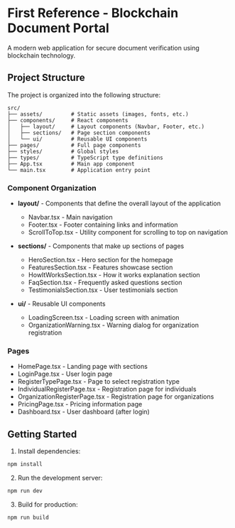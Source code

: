 # First Reference - Blockchain Document Portal

A modern web application for secure document verification using blockchain technology.

## Project Structure

The project is organized into the following structure:

```
src/
├── assets/         # Static assets (images, fonts, etc.)
├── components/     # React components
│   ├── layout/     # Layout components (Navbar, Footer, etc.)
│   ├── sections/   # Page section components
│   └── ui/         # Reusable UI components
├── pages/          # Full page components
├── styles/         # Global styles
├── types/          # TypeScript type definitions
├── App.tsx         # Main app component
└── main.tsx        # Application entry point
```

### Component Organization

- **layout/** - Components that define the overall layout of the application
  - Navbar.tsx - Main navigation
  - Footer.tsx - Footer containing links and information
  - ScrollToTop.tsx - Utility component for scrolling to top on navigation

- **sections/** - Components that make up sections of pages
  - HeroSection.tsx - Hero section for the homepage
  - FeaturesSection.tsx - Features showcase section
  - HowItWorksSection.tsx - How it works explanation section
  - FaqSection.tsx - Frequently asked questions section
  - TestimonialsSection.tsx - User testimonials section

- **ui/** - Reusable UI components
  - LoadingScreen.tsx - Loading screen with animation
  - OrganizationWarning.tsx - Warning dialog for organization registration

### Pages

- HomePage.tsx - Landing page with sections
- LoginPage.tsx - User login page
- RegisterTypePage.tsx - Page to select registration type
- IndividualRegisterPage.tsx - Registration page for individuals
- OrganizationRegisterPage.tsx - Registration page for organizations
- PricingPage.tsx - Pricing information page
- Dashboard.tsx - User dashboard (after login)

## Getting Started

1. Install dependencies:
```bash
npm install
```

2. Run the development server:
```bash
npm run dev
```

3. Build for production:
```bash
npm run build
``` 